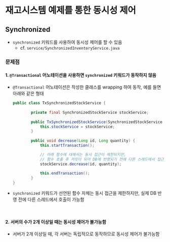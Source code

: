 # 재고시스템 예제를 통한 동시성 제어

## Synchronized
- `synchronized` 키워드를 사용하여 동시성 제어를 할 수 있음
  - cf. `service/SynchronizedInventoryService.java`

### 문제점
#### 1. `@Transactional` 어노테이션을 사용하면 `synchronized` 키워드가 동작하지 않음
- `@Transactional` 어노테이션은 작성한 클래스를 wrapping 하여 동작, 예를 들면 아래와 같은 형태

  ```java
  public class TxSynchronizedStockService {
      
          private final SynchronizedStockService stockService;
      
          public TxSynchronizedStockService(SynchronizedStockService stockService) {
              this.stockService = stockService;
          }
      
          public void decrease(Long id, Long quantity) {
              this.startTransaction();
  
              // 아래 함수에 대해서는 동시 접근이 제한되지만,
              // 함수 호출 후 커밋이 되어 DB에 반영되기 전에 다른 스레드에서 접근할 수 있음
              stockService.decrease(id, quantity);
      
              this.endTransaction();
          }
  }
  ```

- `synchronized` 키워드가 선언된 함수 자체는 동시 접근을 제한하지만, 실제 DB 반영 전에 다른 스레드에서 호출이 가능함

<br>

#### 2. 서버의 수가 2개 이상일 때는 동시성 제어가 불가능함
- 서버가 2개 이상일 때, 각 서버는 독립적으로 동작하므로 동시성 제어가 불가능함